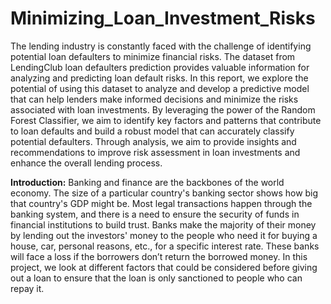 # Minimizing_Loan_Investment_Risks
The lending industry is constantly faced with the challenge of identifying potential loan defaulters to minimize financial risks. The dataset from LendingClub loan defaulters prediction provides valuable information for analyzing and predicting loan default risks. In this report, we explore the potential of using this dataset to analyze and develop a predictive model that can help lenders make informed decisions and minimize the risks associated with loan investments. By leveraging the power of the Random Forest Classifier, we aim to identify key factors and patterns that contribute to loan defaults and build a robust model that can accurately classify potential defaulters. Through analysis, we aim to provide insights and recommendations to improve risk assessment in loan investments and enhance the overall lending process.

**Introduction:**
Banking and finance are the backbones of the world economy. The size of a particular country's banking sector shows how big that country's GDP might be.
Most legal transactions happen through the banking system, and there is a need to ensure the security of funds in financial institutions to build trust.
Banks make the majority of their money by lending out the investors' money to the people who need it for buying a house, car, personal reasons, etc., for a specific interest rate. These banks will face a loss if the borrowers don’t return the borrowed money.
In this project, we look at different factors that could be considered before giving out a loan to ensure that the loan is only sanctioned to people who can repay it.
